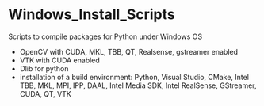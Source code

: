 # Windows_Install_Scripts
 
Scripts to compile packages for Python under Windows OS

* OpenCV with CUDA, MKL, TBB, QT, Realsense, gstreamer enabled
* VTK with CUDA enabled
* Dlib for python
* installation of a build environment: Python, Visual Studio, CMake, Intel TBB, MKL, MPI, IPP, DAAL, Intel Media SDK, Intel RealSense, GStreamer, CUDA, QT, VTK
